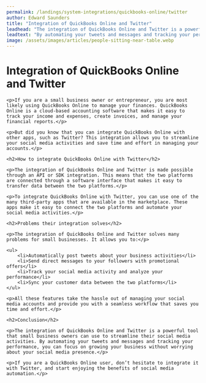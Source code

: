 ```yaml
---
permalink: /landings/system-integrations/quickbooks-online/twitter
author: Edward Saunders
title: "Integration of QuickBooks Online and Twitter"
leadhead: "The integration of QuickBooks Online and Twitter is a powerful tool that small business owners can use to streamline their social media activities"
leadtext: "By automating your tweets and messages and tracking your performance, you can focus on growing your business without worrying about your social media presence."
image: /assets/images/articles/people-sitting-near-table.webp
---
```

<div class="arttext">	<h1>Integration of QuickBooks Online and Twitter</h1>

	<p>If you are a small business owner or entrepreneur, you are most likely using QuickBooks Online to manage your finances. QuickBooks Online is a cloud-based accounting software that makes it easy to track your income and expenses, create invoices, and manage your financial reports.</p>

	<p>But did you know that you can integrate QuickBooks Online with other apps, such as Twitter? This integration allows you to streamline your social media activities and save time and effort in managing your accounts.</p>

	<h2>How to integrate QuickBooks Online with Twitter</h2>

	<p>The integration of QuickBooks Online and Twitter is made possible through an API or SDK integration. This means that the two platforms are connected through a software interface that makes it easy to transfer data between the two platforms.</p>

	<p>To integrate QuickBooks Online with Twitter, you can use one of the many third-party apps that are available in the marketplace. These apps make it easy to connect the two platforms and automate your social media activities.</p>

	<h2>Problems their integration solves</h2>

	<p>The integration of QuickBooks Online and Twitter solves many problems for small businesses. It allows you to:</p>

	<ul>
		<li>Automatically post tweets about your business activities</li>
		<li>Send direct messages to your followers with promotional offers</li>
		<li>Track your social media activity and analyze your performance</li>
		<li>Sync your customer data between the two platforms</li>
	</ul>

	<p>All these features take the hassle out of managing your social media accounts and provide you with a seamless workflow that saves you time and effort.</p>

	<h2>Conclusion</h2>

	<p>The integration of QuickBooks Online and Twitter is a powerful tool that small business owners can use to streamline their social media activities. By automating your tweets and messages and tracking your performance, you can focus on growing your business without worrying about your social media presence.</p>

	<p>If you are a QuickBooks Online user, don’t hesitate to integrate it with Twitter, and start enjoying the benefits of social media automation.</p>
</div>